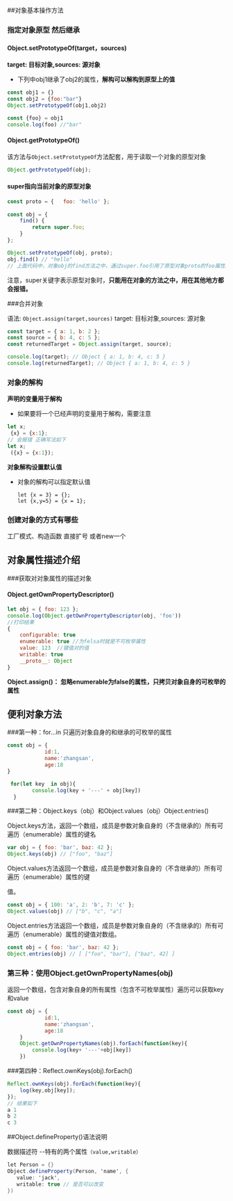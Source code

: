 ##对象基本操作方法

### 指定对象原型 然后继承

#### Object.setPrototypeOf(target，sources)

**target: 目标对象,sources: 源对象**

* 下列中obj1继承了obj2的属性，**解构可以解构到原型上的值**

```js
const obj1 = {}
const obj2 = {foo:"bar"}
Object.setPrototypeOf(obj1,obj2)

const {foo} = obj1
console.log(foo) //"bar"
```

#### Object.getPrototypeOf()

该方法与`Object.setPrototypeOf`方法配套，用于读取一个对象的原型对象

```js
Object.getPrototypeOf(obj); 
```

#### super指向当前对象的原型对象

```js
const proto = {   foo: 'hello' }; 
 
const obj = {   
    find() {     
        return super.foo;   
    } 
}; 

Object.setPrototypeOf(obj, proto);
obj.find() // "hello" 
// 上面代码中，对象obj的find方法之中，通过super.foo引用了原型对象proto的foo属性。
```

注意，super关键字表示原型对象时，**只能用在对象的方法之中，用在其他地方都会报错。**



###合并对象

语法: `Object.assign(target,sources)`   target: 目标对象,sources: 源对象

```js
const target = { a: 1, b: 2 };
const source = { b: 4, c: 5 };
const returnedTarget = Object.assign(target, source);

console.log(target); // Object { a: 1, b: 4, c: 5 }
console.log(returnedTarget); // Object { a: 1, b: 4, c: 5 }
```

### 对象的解构

**声明的变量用于解构**

* 如果要将一个已经声明的变量用于解构，需要注意

```js
let x;
 {x} = {x:1};
// 会报错 正确写法如下
let x;
 ({x} = {x:1});
```

**对象解构设置默认值**

* 对象的解构可以指定默认值

  ```
  let {x = 3} = {};
  let {x,y=5} = {x = 1};
  ```


### 创建对象的方式有哪些 

工厂模式、构造函数 直接扩号 或者new一个

## 对象属性描述介绍

###获取对对象属性的描述对象

#### Object.getOwnPropertyDescriptor()

```js
let obj = { foo: 123 };
console.log(Object.getOwnPropertyDescriptor(obj, 'foo'))
//打印结果
{
    configurable: true
    enumerable: true //为felsa时就是不可枚举属性
    value: 123  //键值对的值
    writable: true 
    __proto__: Object
}
```

**Object.assign()： 忽略enumerable为false的属性，只拷贝对象自身的可枚举的属性**



## 便利对象方法

###第一种：for...in  只遍历对象自身的和继承的可枚举的属性

```js
const obj = {
            id:1,
            name:'zhangsan',
            age:18
}

 for(let key  in obj){
        console.log(key + '---' + obj[key])
  }
```

###第二种：Object.keys（obj）和Object.values（obj）Object.entries()

Object.keys方法，返回一个数组，成员是参数对象自身的（不含继承的）所有可遍历（enumerable）属性的键名

```js
var obj = { foo: 'bar', baz: 42 }; 
Object.keys(obj) // ["foo", "baz"] 
```

Object.values方法返回一个数组，成员是参数对象自身的（不含继承的）所有可遍历（enumerable）属性的键

值。

```js
const obj = { 100: 'a', 2: 'b', 7: 'c' }; 
Object.values(obj) // ["b", "c", "a"] 
```

Object.entries方法返回一个数组，成员是参数对象自身的（不含继承的）所有可遍历（enumerable）属性的键值对数组。

```js
const obj = { foo: 'bar', baz: 42 }; 
Object.entries(obj) // [ ["foo", "bar"], ["baz", 42] ]
```

### 第三种：使用Object.getOwnPropertyNames(obj)

返回一个数组，包含对象自身的所有属性（包含不可枚举属性）遍历可以获取key和value

```js
const obj = {
            id:1,
            name:'zhangsan',
            age:18
    }
    Object.getOwnPropertyNames(obj).forEach(function(key){
        console.log(key+ '---'+obj[key])
    })
```

###第四种：Reflect.ownKeys(obj).forEach()

```js
Reflect.ownKeys(obj).forEach(function(key){
    log(key,obj[key]);
});
// 结果如下
a 1
b 2
c 3
```

##Object.defineProperty()语法说明

数据描述符 --特有的两个属性`（value,writable）`

```csharp
let Person = {}
Object.defineProperty(Person, 'name', {
   value: 'jack',
   writable: true // 是否可以改变
})
```
